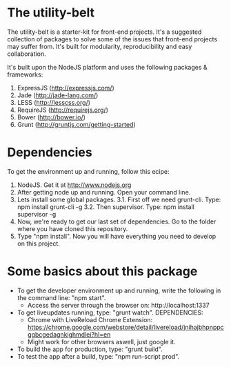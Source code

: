 The utility-belt
============

The utility-belt is a starter-kit for front-end projects. It's a suggested collection of packages to solve some of the issues that front-end projects may suffer from. It's built for modularity, reproducibility and easy collaboration.

It's built upon the NodeJS platform and uses the following packages & frameworks:

1. ExpressJS (http://expressjs.com/)
2. Jade (http://jade-lang.com/)
3. LESS (http://lesscss.org/)
4. RequireJS (http://requirejs.org/)
5. Bower (http://bower.io/)
6. Grunt (http://gruntjs.com/getting-started)

Dependencies
============

To get the environment up and running, follow this ecipe:

  1. NodeJS. Get it at http://www.nodejs.org
  2. After getting node up and running. Open your command line.
  3. Lets install some global packages.
    3.1. First off we need grunt-cli. Type: npm install grunt-cli -g
    3.2. Then supervisor. Type: npm install supervisor -g
  4. Now, we're ready to get our last set of dependencies. Go to the folder where you have cloned this repository.
  4. Type "npm install". Now you will have everything you need to develop on this project.

Some basics about this package
============
- To get the developer environment up and running, write the following in the command line: "npm start".
  - Access the server through the browser on: http://localhost:1337
- To get liveupdates running, type: "grunt watch".
  DEPENDENCIES:
  - Chrome with LiveReload Chrome Extension: https://chrome.google.com/webstore/detail/livereload/jnihajbhpnppcggbcgedagnkighmdlei?hl=en
  - Might work for other browsers aswell, just google it.
- To build the app for production, type: "grunt build".
- To test the app after a build, type: "npm run-script prod".
